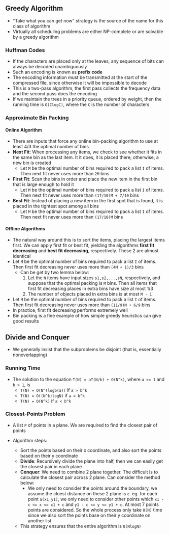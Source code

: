 ## Greedy Algorithm

- "Take what you can get now" strategy is the source of the name for this class of algorithm
- Virtually all scheduling problems are either NP-complete or are solvable by a greedy algorithm

### Huffman Codes

- If the characters are placed only at the leaves, any sequence of bits can always be decoded unambiguously
- Such an encoding is known as **prefix code**
- The encoding information must be transmitted at the start of the compressed file, since otherwise it will be impossible to decode
- This is a two-pass algorithm, the first pass collects the frequency data and the second pass does the encoding
- If we maintain the trees in a priority queue, ordered by weight, then the running time is `O(ClogC)`, where the `C` is the number of characters

### Approximate Bin Packing

#### Online Algorithm

- There are inputs that force any online bin-packing algorithm to use at least 4/3 the optimal number of bins
- **Next Fit**: When processing any items, we check to see whether it fits in the same bin as the last item. It it does, it is placed there; otherwise, a new bin is created
  - Let `M` be the optimal number of bins required to pack a list `I` of items. Then next fit never uses more than `2M` bins
- **First Fit**: Scan the bins in order and place the new item in the first bin that is large enough to hold it
  - Let `M` be the optimal number of bins required to pack a list `I` of items. Then next fit never uses more than `(17/10)M + 7/10` bins
- **Best Fit**: Instead of placing a new item in the first spot that is found, it is placed in the tightest spot among all bins
  - Let `M` be the optimal number of bins required to pack a list `I` of items. Then next fit never uses more than `(17/10)M` bins

#### Offline Algorithms

- The natural way around this is to sort the items, placing the largest items first. We can apply first fit or best fit, yielding the algorithms **first fit decreasing** and **best fit decreasing**, respectively. These 2 are almost identical
- Let `M` be the optimal number of bins required to pack a list `I` of items. Then first fit decreasing never uses more than `(4M + 1)/3` bins
  - Can be get by two lemma below:
    1. Let the `N` items have input sizes `s1,s2,...,sN`, respectively, and suppose that the optimal packing is `M` bins. Then all items that first fit decreasing places in extra bins have size at most 1/3
    2. The number of objects placed in extra bins is at most `M - 1`
- Let `M` be the optimal number of bins required to pack a list `I` of items. Then first fit decreasing never uses more than `(11/9)M + 6/9` bins
- In practice, first fit decreasing performs extremely well
- Bin packing is a fine example of how simple greedy heuristics can give good results

## Divide and Conquer

- We generally insist that the subproblems be disjoint (that is, essentially nonoverlapping)

### Running Time

- The solution to the equation `T(N) = aT(N/b) + O(N^k)`, where `a >= 1` and `b > 1`, is
  - `T(N) = O(N^(logb(a))` if `a > b^k`
  - `T(N) = O((N^k)logN)` if `a = b^k`
  - `T(N) = O(N^k)` if `a < b^k`

### Closest-Points Problem

- A list `P` of points in a plane. We are required to find the closest pair of points

- Algorithm steps:
  - Sort the points based on their x coordinate, and also sort the points based on their y coordinate
  - **Divide**: Recursively divide the plane into half, then we can easily get the closest pair in each plane
  - **Conquer**: We need to combine 2 plane together. The difficult is to calculate the closest pair across 2 plane. Can consider the method below:
    - We only need to consider the points around the boundary, we assume the cloest distance on these 2 plane is `c`. eg. for each point `a(x1,y1)`, we only need to consider other points which `x1 - c <= x <= x1 + c` and `y1 - c <= y <= y1 + c`. At most 7 points points are considered. So the whole process only take `O(N)` time since we also sort the points base on their y coordinate on another list
  - This strategy ensures that the entire algorithm is `O(NlogN)`


